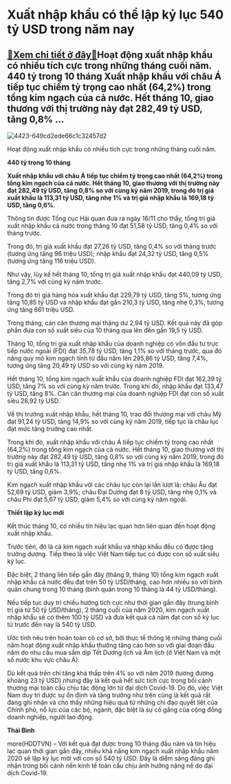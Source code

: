 Xuất nhập khẩu có thể lập kỷ lục 540 tỷ USD trong năm nay
=========================================================

[:gift:Xem chi tiết ở đây:gift:](https://hddtvn.com/xuat-nhap-khau-co-the-lap-ky-luc-540-ty-usd-trong-nam-nay/)Hoạt động xuất nhập khẩu có nhiều tích cực trong những tháng cuối năm. 440 tỷ trong 10 tháng Xuất nhập khẩu với châu Á tiếp tục chiếm tỷ trọng cao nhất (64,2%) trong tổng kim ngạch của cả nước. Hết tháng 10, giao thương với thị trường này đạt 282,49 tỷ USD, tăng 0,8% …
-----------------------------------------------------------------------------------------------------------------------------------------------------------------------------------------------------------------------------------------------------------------------------





![4423-649cd2ede66c1c32457d2](https://hddtvn.com/wp-content/uploads/2021/01/4423_649cd2ede66c1c32457d2.jpg "Xuất nhập khẩu có thể lập kỷ lục 540 tỷ USD trong năm nay")


Hoạt động xuất nhập khẩu có nhiều tích cực trong những tháng cuối năm.



**440 tỷ trong 10 tháng**





**Xuất nhập khẩu với châu Á tiếp tục chiếm tỷ trọng cao nhất (64,2%) trong tổng kim ngạch của cả nước. Hết tháng 10, giao thương với thị trường này đạt 282,49 tỷ USD, tăng 0,8% so với cùng kỳ năm 2019, trong đó trị giá xuất khẩu là 113,31 tỷ USD, tăng nhẹ 1% và trị giá nhập khẩu là 169,18 tỷ USD, tăng 0,6%.**



Thông tin được Tổng cục Hải quan đưa ra ngày 16/11 cho thấy, tổng trị giá xuất nhập khẩu cả nước trong tháng 10 đạt 51,58 tỷ USD, tăng 0,4% so với tháng trước.


Trong đó, trị giá xuất khẩu đạt 27,26 tỷ USD, tăng 0,4% so với tháng trước (tương ứng tăng 96 triệu USD); nhập khẩu đạt 24,32 tỷ USD, tăng 0,5% (tương ứng tăng 116 triệu USD).


Như vậy, lũy kế hết tháng 10, tổng trị giá xuất nhập khẩu đạt 440,09 tỷ USD, tăng 2,7% với cùng kỳ năm trước.


Trong đó trị giá hàng hóa xuất khẩu đạt 229,79 tỷ USD, tăng 5%, tương ứng tăng 10,85 tỷ USD và nhập khẩu đạt gần 210,3 tỷ USD, tăng nhẹ 0,3%, tương ứng tăng 661 triệu USD.


Trong tháng, cán cân thương mại thặng dư 2,94 tỷ USD. Kết quả này đã góp phần đưa con số xuất siêu của 10 tháng qua lên đến gần 19,5 tỷ USD.


Tháng 10, tổng trị giá xuất nhập khẩu của doanh nghiệp có vốn đầu tư trực tiếp nước ngoài (FDI) đạt 35,78 tỷ USD, tăng 1,1% so với tháng trước, qua đó nâng quy mô kim ngạch tính từ đầu năm lên 295,86 tỷ USD, tăng 7,4%, tương ứng tăng 20,49 tỷ USD so với cùng kỳ năm 2019.


Hết tháng 10, tổng kim ngạch xuất khẩu của doanh nghiệp FDI đạt 162,39 tỷ USD, tăng 7% so với cùng kỳ năm trước. Trong khi đó, nhập khẩu đạt 133,47 tỷ USD, tăng 8%. Cán cân thương mại của doanh nghiệp FDI đạt con số xuất siêu 28,92 tỷ USD.


Về thị trường xuất nhập khẩu, hết tháng 10, trao đổi thương mại với châu Mỹ đạt 91,24 tỷ USD, tăng 14,9% so với cùng kỳ năm 2019, tiếp tục là châu lục đạt mức tăng trưởng cao nhất.


Trong khi đó, xuất nhập khẩu với châu Á tiếp tục chiếm tỷ trọng cao nhất (64,2%) trong tổng kim ngạch của cả nước. Hết tháng 10, giao thương với thị trường này đạt 282,49 tỷ USD, tăng 0,8% so với cùng kỳ năm 2019, trong đó trị giá xuất khẩu là 113,31 tỷ USD, tăng nhẹ 1% và trị giá nhập khẩu là 169,18 tỷ USD, tăng 0,6%.


Kim ngạch xuất nhập khẩu với các châu lục còn lại lần lượt là: châu Âu đạt 52,69 tỷ USD, giảm 3,9%; châu Đại Dương đạt 8 tỷ USD, tăng nhẹ 0,1% và châu Phi đạt 5,67 tỷ USD, giảm 5,4% so với cùng kỳ năm ngoái.


**Thiết lập kỷ lục mới**


Kết thúc tháng 10, có nhiều tín hiệu lạc quan hơn liên quan đến hoạt động xuất nhập khẩu.


Trước tiên, đó là cả kim ngạch xuất khẩu và nhập khẩu đều có được tăng trưởng dương. Tiếp theo là việc Việt Nam tiếp tục có được con số xuất siêu kỷ lục.


Đặc biệt, 2 tháng liên tiếp gần đây (tháng 9, tháng 10) tổng kim ngạch xuất nhập khẩu cả nước đều đạt trên 50 tỷ USD/tháng, cao hơn nhiều so với bình quân chung trong 10 tháng (bình quân trong 10 tháng là 44 tỷ USD/tháng).


Nếu tiếp tục duy trì chiều hướng tích cực như thời gian gần đây (trung bình trị giá từ 50 tỷ USD/tháng), 2 tháng cuối của năm 2020, kim ngạch xuất nhập khẩu sẽ có thêm 100 tỷ USD và đưa kết quả cả năm đạt con số kỷ lục từ trước đến nay là 540 tỷ USD.


Ước tính nêu trên hoàn toàn có cơ sở, bởi thực tế thông lệ những tháng cuối năm hoạt động xuất nhập khẩu thường tăng cao hơn so với giai đoạn đầu năm do nhu cầu mua sắm dịp Tết Dương lịch và Âm lịch (ở Việt Nam và một số nước khu vực châu Á).


Dù kết quả trên chỉ tăng khá thấp trên 4% so với năm 2019 (tương đương khoảng 23 tỷ USD) nhưng đây là kết quả hết sức tích cực trong bối cảnh thương mại toàn cầu chịu tác động lớn từ đại dịch Covid-19. Do đó, việc Việt Nam duy trì được sự ổn định và tăng trưởng như trên cũng là kết quả rất đáng ghi nhận và cho thấy những hiệu quả từ những chỉ đạo quyết liệt của Chính phủ, nỗ lực của các bộ, ngành, đặc biệt là sự cố gắng của cộng đồng doanh nghiệp, người lao động.




**Thái Bình**



more(HDDTVN) – Với kết quả đạt được trong 10 tháng đầu năm và tín hiệu lạc quan thời gian gần đây, nhiều khả năng kim ngạch xuất nhập khẩu năm 2020 sẽ lập kỷ lục mới với con số 540 tỷ USD. Đây là diểm sáng đáng ghi nhận trong bối cảnh nền kinh tế toàn cầu chịu ảnh hưởng nặng nề do đại dịch Covid-19.

